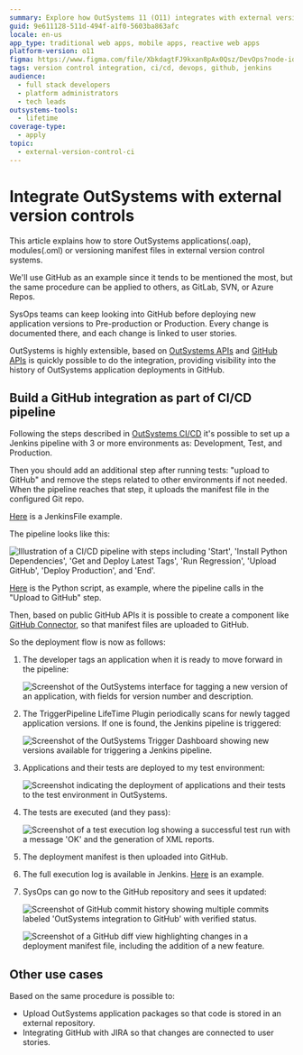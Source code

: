 ```yaml
---
summary: Explore how OutSystems 11 (O11) integrates with external version control systems like GitHub to enhance CI/CD pipelines and deployment visibility.
guid: 9e611128-511d-494f-a1f0-5603ba863afc
locale: en-us
app_type: traditional web apps, mobile apps, reactive web apps
platform-version: o11
figma: https://www.figma.com/file/XbkdagtFJ9kxan8pAx0Qsz/DevOps?node-id=1542:340
tags: version control integration, ci/cd, devops, github, jenkins
audience:
  - full stack developers
  - platform administrators
  - tech leads
outsystems-tools:
  - lifetime
coverage-type:
  - apply
topic:
  - external-version-control-ci
---
```


# Integrate OutSystems with external version controls

This article explains how to store OutSystems applications(.oap), modules(.oml) or versioning manifest files in external version control systems.

We'll use GitHub as an example since it tends to be mentioned the most, but the same procedure can be applied to others, as GitLab, SVN, or Azure Repos. 

SysOps teams can keep looking into GitHub before deploying new application versions to Pre-production or Production. Every change is documented there, and each change is linked to user stories. 


OutSystems is highly extensible, based on [OutSystems APIs](https://success.outsystems.com/Documentation/11/Reference/OutSystems_APIs/LifeTime_API_v2) and [GitHub APIs](https://docs.github.com/en/rest) is quickly possible to do the integration, providing visibility into the history of OutSystems application deployments in GitHub.


## Build a GitHub integration as part of CI/CD pipeline

Following the steps described in [OutSystems CI/CD](https://www.outsystems.com/blog/posts/low-code-ci-cd/) it's possible to set up a Jenkins pipeline with 3 or more environments as: Development, Test, and Production.

Then you should add an additional step after running tests: "upload to GitHub" and remove the steps related to other environments if not needed. When the pipeline reaches that step, it uploads the manifest file in the configured Git repo.

[Here](https://www.outsystems.com/blog/-/media/images/blog/posts/integrating-application-deployment-pipeline-github/files/jenkinsfile.txt) is a JenkinsFile example. 

The pipeline looks like this:

![Illustration of a CI/CD pipeline with steps including 'Start', 'Install Python Dependencies', 'Get and Deploy Latest Tags', 'Run Regression', 'Upload GitHub', 'Deploy Production', and 'End'.](images/image-1-bp-outsystems-deployments-with-github.png "CI/CD Pipeline Overview")

[Here](https://www.outsystems.com/blog/-/media/images/blog/posts/integrating-application-deployment-pipeline-github/files/upload_github.py) is the Python script, as example, where the pipeline calls in the "Upload to GitHub" step.

Then, based on public GitHub APIs it is possible to create a component like [GitHub Connector](https://www.outsystems.com/forge/component-overview/2419/github-connector), so that manifest files are uploaded to GitHub.


So the deployment flow is now as follows:

1. The developer tags an application when it is ready to move forward in the pipeline:
   
    ![Screenshot of the OutSystems interface for tagging a new version of an application, with fields for version number and description.](images/image-2-bp-outsystems-deployments-with-github.png "OutSystems Tag Version Interface")

1. The TriggerPipeline LifeTime Plugin periodically scans for newly tagged application versions. If one is found, the Jenkins pipeline is triggered:
   
    ![Screenshot of the OutSystems Trigger Dashboard showing new versions available for triggering a Jenkins pipeline.](images/image-3-bp-outsystems-deployments-with-github.png "OutSystems Trigger Dashboard")

1. Applications and their tests are deployed to my test environment:
    
    ![Screenshot indicating the deployment of applications and their tests to the test environment in OutSystems.](images/image-4-bp-outsystems-deployments-with-github.png "OutSystems Test Environment Deployment")

1. The tests are executed (and they pass):
   
    ![Screenshot of a test execution log showing a successful test run with a message 'OK' and the generation of XML reports.](images/image-5-bp-outsystems-deployments-with-github.png "OutSystems Test Execution")

1. The deployment manifest is then uploaded into GitHub.

1. The full execution log is available in Jenkins. [Here](https://www.outsystems.com/blog/-/media/images/blog/posts/integrating-application-deployment-pipeline-github/files/consoleoutput.txt) is an example.

1. SysOps can go now to the GitHub repository and sees it updated:
    
    ![Screenshot of GitHub commit history showing multiple commits labeled 'OutSystems integration to GitHub' with verified status.](images/image-6-bp-outsystems-deployments-with-github.png "GitHub Commit History")
    
    ![Screenshot of a GitHub diff view highlighting changes in a deployment manifest file, including the addition of a new feature.](images/image-7-bp-outsystems-deployments-with-github.png "GitHub Deployment Manifest Diff")


## Other use cases

Based on the same procedure is possible to:

* Upload OutSystems application packages so that code is stored in an external repository.
* Integrating GitHub with JIRA so that changes are connected to user stories.

